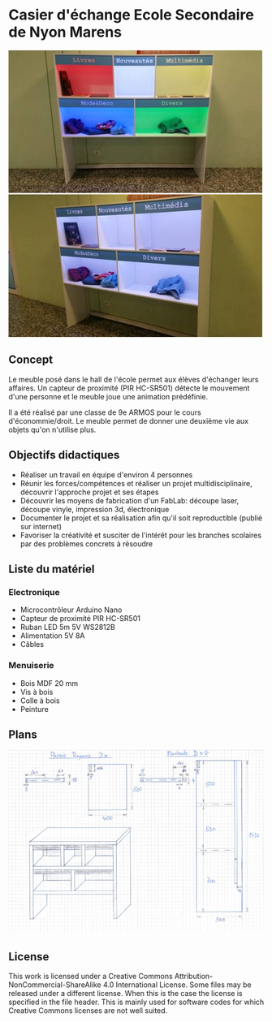 # Casier d'échange Ecole Secondaire de Nyon Marens
![Casier](/pics/casier_echange.jpg)
![Casier 2](/pics/casier_echange_2.jpg)


## Concept

Le meuble posé dans le hall de l'école permet aux élèves d'échanger leurs affaires.
Un capteur de proximité (PIR HC-SR501) détecte le mouvement d'une personne et le meuble joue une animation prédéfinie.

Il a été réalisé par une classe de 9e ARMOS pour le cours d'économmie/droit. Le meuble permet de donner une deuxième vie aux objets qu'on n'utilise plus.

## Objectifs didactiques

* Réaliser un travail en équipe d'environ 4 personnes
* Réunir les forces/compétences et réaliser un projet multidisciplinaire, découvrir l'approche projet et ses étapes
* Découvrir les moyens de fabrication d'un FabLab: découpe laser, découpe vinyle, impression 3d, électronique
* Documenter le projet et sa réalisation afin qu'il soit reproductible (publié sur internet)
* Favoriser la créativité et susciter de l'intérêt pour les branches scolaires par des problèmes concrets à résoudre

## Liste du matériel
### Electronique
* Microcontrôleur Arduino Nano
* Capteur de proximité PIR HC-SR501
* Ruban LED 5m 5V WS2812B
* Alimentation 5V 8A
* Câbles

### Menuiserie
* Bois MDF 20 mm
* Vis à bois
* Colle à bois
* Peinture

## Plans
![Plans](/pics/plan_1.png)

## License
This work is licensed under a Creative Commons Attribution-NonCommercial-ShareAlike 4.0 International License. 
Some files may be released under a different license. When this is the case the license is specified in the file header. 
This is mainly used for software codes for which Creative Commons licenses are not well suited.
